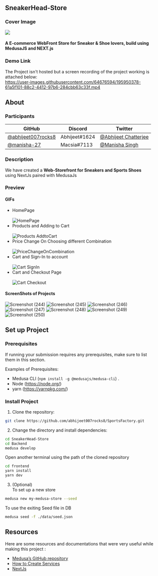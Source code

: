 ## SneakerHead-Store

### Cover Image
<img src="Cover.png"></img>
<br/>
#### A E-commerce WebFront Store for Sneaker & Shoe lovers, build using MedusaJS and NEXT.js 

### Demo Link

The Project isn't hosted but a screen recording of the project working is attached below: <br/>
https://user-images.githubusercontent.com/64676594/195950378-61a5f101-88c2-4412-97b6-284cbb63c33f.mp4

## About

### Participants

GitHub | Discord | Twitter
-- | -- | --
[@abhijeet007rocks8](https://github.com/abhijeet007rocks8) | Abhijeet#1624 | [@Abhijeet Chatterjee](https://twitter.com/Abhijee58090064)
[@manisha-27](https://github.com/manisha-27) | Macsia#7113 | [@Manisha Singh](https://twitter.com/Manisha87672782)


### Description

We have created a **Web-Storefront for Sneakers and Sports Shoes** <br/> 
using NextJs paired with MedusaJs

### Preview

#### GIFs
- HomePage <br/><br/>
![HomePage](https://user-images.githubusercontent.com/64676594/196001397-d5b9014b-847a-47a6-918f-33cc73a7cf16.gif)
- Products and Adding to Cart <br/><br/>
![Products AddtoCart](https://user-images.githubusercontent.com/64676594/196001407-7a30e2a3-c1ea-449e-b1ae-89a3fad0c71b.gif)
- Price Change On Choosing different Combination <br/><br/>
![PriceChangeOnCombination](https://user-images.githubusercontent.com/64676594/196001412-877d0e8e-72fa-4ea9-960d-5bbba9dfc5b3.gif)
- Cart and Sign-In to account <br/><br/>
![Cart SignIn](https://user-images.githubusercontent.com/64676594/196001439-24d4dc2d-0f1c-483d-9e94-d83a06e0d31d.gif)
- Cart and Checkout Page <br/><br/>
![Cart Checkout](https://user-images.githubusercontent.com/64676594/196001419-f3112dba-d241-494a-9096-9bf30e27d3da.gif)

#### ScreenShots of Projects
![Screenshot (244)](https://user-images.githubusercontent.com/64676594/195950548-361eece7-16c2-49e3-a049-39dc934dc231.png)
![Screenshot (245)](https://user-images.githubusercontent.com/64676594/195950551-71c0cbb0-d5ac-41ec-b2a2-83aece8dddcd.png)
![Screenshot (246)](https://user-images.githubusercontent.com/64676594/195950552-1c97bbd6-fa6b-4431-a5e1-e1cff10cf8ce.png)
![Screenshot (247)](https://user-images.githubusercontent.com/64676594/195950555-8365a54d-5deb-4eb2-8f72-f424223b0e2a.png)
![Screenshot (248)](https://user-images.githubusercontent.com/64676594/195950560-8b97d5a7-4719-4d49-baa6-32b2a828b7b2.png)
![Screenshot (249)](https://user-images.githubusercontent.com/64676594/195950563-c33cac3b-2263-4286-908a-b10d777dec5a.png)
![Screenshot (250)](https://user-images.githubusercontent.com/64676594/195950569-1f158ff2-8fb2-4044-aeb9-6607fd0f23e6.png)


## Set up Project

### Prerequisites

If running your submission requires any prerequisites, make sure to list them in this section.

Examples of Prerequisites:

- Medusa CLI (```npm install -g @medusajs/medusa-cli```) .
- Node (https://node.org/)
- yarn (https://yarnpkg.com/)

### Install Project

1. Clone the repository:

```bash
git clone https://github.com/abhijeet007rocks8/SportsFactory.git
```

2. Change the directory and install dependencies:

```bash
cd SneakerHead-Store
cd Backend
medusa develop
```
Open another terminal using the path of the cloned repository
```bash
cd frontend 
yarn install
yarn dev
```

3. (Optional)<br/>
To set up a new store 
```bash
medusa new my-medusa-store --seed
```

To use the exiting Seed file in DB
```bash
medusa seed -f ./data/seed.json
```

## Resources
Here are some resources and documentations that were very useful while making this project :

- [Medusa’s GitHub repository](https://github.com/medusajs/medusa)
- [How to Create Services](https://docs.medusajs.com/advanced/backend/services/create-service)
- [NextJs](https://nextjs.org)
